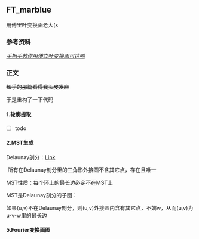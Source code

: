 ## FT_marblue

用傅里叶变换画老大(x



### 参考资料

[_手把手教你用傅立叶变换画可达鸭_](https://zhuanlan.zhihu.com/p/72632360)



### 正文

~~知乎的那篇看得我头皮发麻~~

于是重构了一下代码

#### 1.轮廓提取

- [ ] todo

#### 2.MST生成

Delaunay剖分：[Link](http://www.geom.uiuc.edu/~samuelp/del_project.html)

​	所有在Delaunay剖分里的三角形外接圆不含其它点，存在且唯一

MST性质：每个环上的最长边必定不在MST上

MST是Delaunay剖分的子图：

​	如果(u,v)不在Delaunay剖分，则(u,v)外接圆内含有其它点，不妨w，从而(u,v)为u-v-w里的最长边





#### 5.Fourier变换画图
